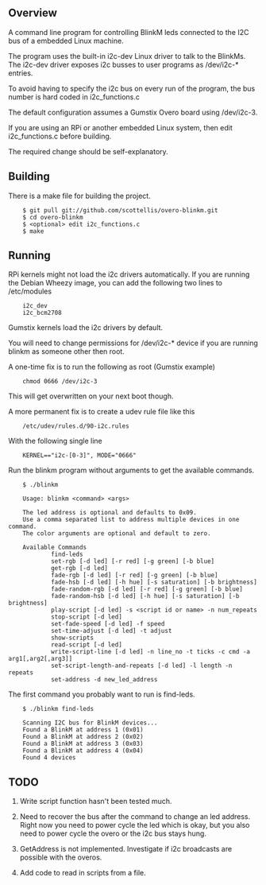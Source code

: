   Overview
--------

A command line program for controlling BlinkM leds connected to the I2C bus 
of a embedded Linux machine. 

The program uses the built-in i2c-dev Linux driver to talk to the BlinkMs. 
The i2c-dev driver exposes i2c busses to user programs as /dev/i2c-* entries. 

To avoid having to specify the i2c bus on every run of the program, the bus 
number is hard coded in i2c_functions.c

The default configuration assumes a Gumstix Overo board using /dev/i2c-3.

If you are using an RPi or another embedded Linux system, then edit 
i2c_functions.c before building. 

The required change should be self-explanatory.


  Building
--------

There is a make file for building the project.

        $ git pull git://github.com/scottellis/overo-blinkm.git
        $ cd overo-blinkm
        $ <optional> edit i2c_functions.c
        $ make


  Running
--------

RPi kernels might not load the i2c drivers automatically. If you are
running the Debian Wheezy image, you can add the following two lines
to /etc/modules

        i2c_dev
        i2c_bcm2708

Gumstix kernels load the i2c drivers by default.

You will need to change permissions for /dev/i2c-* device if you are
running blinkm as someone other then root.

A one-time fix is to run the following as root (Gumstix example)

        chmod 0666 /dev/i2c-3

This will get overwritten on your next boot though.

A more permanent fix is to create a udev rule file like this 

        /etc/udev/rules.d/90-i2c.rules

With the following single line

        KERNEL=="i2c-[0-3]", MODE="0666"


Run the blinkm program without arguments to get the available commands.

        $ ./blinkm

        Usage: blinkm <command> <args>

        The led address is optional and defaults to 0x09.
        Use a comma separated list to address multiple devices in one command.
        The color arguments are optional and default to zero.

        Available Commands
                find-leds 
                set-rgb [-d led] [-r red] [-g green] [-b blue]
                get-rgb [-d led]
                fade-rgb [-d led] [-r red] [-g green] [-b blue]
                fade-hsb [-d led] [-h hue] [-s saturation] [-b brightness]
                fade-random-rgb [-d led] [-r red] [-g green] [-b blue]
                fade-random-hsb [-d led] [-h hue] [-s saturation] [-b brightness]
                play-script [-d led] -s <script id or name> -n num_repeats
                stop-script [-d led]
                set-fade-speed [-d led] -f speed
                set-time-adjust [-d led] -t adjust
                show-scripts 
                read-script [-d led]
                write-script-line [-d led] -n line_no -t ticks -c cmd -a arg1[,arg2[,arg3]]
                set-script-length-and-repeats [-d led] -l length -n repeats
                set-address -d new_led_address


The first command you probably want to run is find-leds.

        $ ./blinkm find-leds

        Scanning I2C bus for BlinkM devices...
        Found a BlinkM at address 1 (0x01)
        Found a BlinkM at address 2 (0x02)
        Found a BlinkM at address 3 (0x03)
        Found a BlinkM at address 4 (0x04)
        Found 4 devices



  TODO
--------

1. Write script function hasn't been tested much.

2. Need to recover the bus after the command to change an led address.
   Right now you need to power cycle the led which is okay, but you
   also need to power cycle the overo or the i2c bus stays hung.
   
3. GetAddress is not implemented. Investigate if i2c broadcasts are
   possible with the overos. 

4. Add code to read in scripts from a file.
